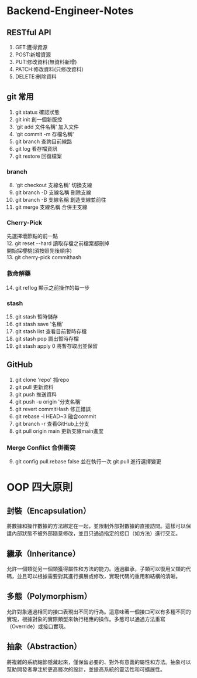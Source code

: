 # Backend-Engineer-Notes
## RESTful API
1. GET:獲得資源
2. POST:新增資源
3. PUT:修改資料(無資料新增)
4. PATCH:修改資料(只修改資料)
5. DELETE:刪除資料
## git 常用
1. git status 確認狀態
2. git init 創一個新版控
3. 'git add 文件名稱' 加入文件
4. 'git commit -m 存檔名稱'
5. git branch 查詢目前線路
6. git log 看存檔資訊
7. git restore 回復檔案
### branch
8. 'git checkout 支線名稱' 切換支線
9. git branch -D 支線名稱 刪除支線
10. git branch -B 支線名稱 創造支線並前往
11. git merge 支線名稱 合併主支線
### Cherry-Pick
先選擇壞節點的前一點  
12. git reset --hard 讀取存檔之前檔案都刪掉  
開始採櫻桃(須按照先後順序)  
13. git cherry-pick commithash
### 救命解藥
14. git reflog 顯示之前操作的每一步
### stash
15. git stash 暫時儲存
16. git stash save '名稱'
17. git stash list 查看目前暫時存檔
18. git stash pop  調出暫時存檔
19. git stash apply 0 將暫存取出並保留
## GitHub
1. git clone 'repo' 抓repo
2. git pull 更新資料
3. git push 推送資料
4. git push -u origin '分支名稱'
5. git revert commitHash 修正錯誤
6. git rebase -i HEAD~3 融合commit
7. git branch -r 查看GitHub上分支
8. git pull origin main 更新支線main進度
### Merge Conflict 合併衝突  
9. git config pull.rebase false
並在執行一次 git pull 進行選擇變更
# OOP 四大原則
## 封裝（Encapsulation）  
將數據和操作數據的方法綁定在一起，並限制外部對數據的直接訪問。這樣可以保護內部狀態不被外部隨意修改，並且只通過指定的接口（如方法）進行交互。
## 繼承（Inheritance）
允許一個類從另一個類獲得屬性和方法的能力。通過繼承，子類可以復用父類的代碼，並且可以根據需要對其進行擴展或修改，實現代碼的重用和結構的清晰。
## 多態（Polymorphism）
允許對象通過相同的接口表現出不同的行為。這意味著一個接口可以有多種不同的實現，根據對象的實際類型來執行相應的操作。多態可以通過方法重寫（Override）或接口實現。
## 抽象（Abstraction）
將複雜的系統細節隱藏起來，僅保留必要的、對外有意義的屬性和方法。抽象可以幫助開發者專注於更高層次的設計，並提高系統的靈活性和可擴展性。





